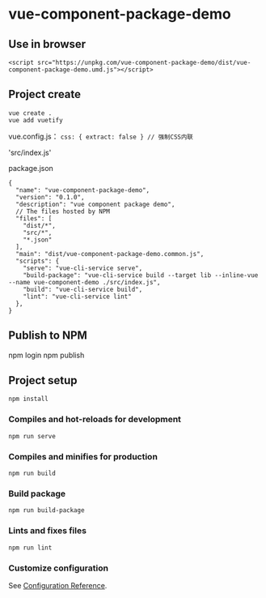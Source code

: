 # vue-component-package-demo

## Use in browser
```
<script src="https://unpkg.com/vue-component-package-demo/dist/vue-component-package-demo.umd.js"></script>
```

## Project create
```
vue create .
vue add vuetify
```

vue.config.js： `css: { extract: false } // 强制CSS内联`

'src/index.js'

package.json
```
{
  "name": "vue-component-package-demo",
  "version": "0.1.0",
  "description": "vue component package demo",
  // The files hosted by NPM
  "files": [
    "dist/*",
    "src/*",
    "*.json"
  ],
  "main": "dist/vue-component-package-demo.common.js",
  "scripts": {
    "serve": "vue-cli-service serve",
    "build-package": "vue-cli-service build --target lib --inline-vue --name vue-component-demo ./src/index.js",
    "build": "vue-cli-service build",
    "lint": "vue-cli-service lint"
  },
}
```

## Publish to NPM

npm login
npm publish

## Project setup
```
npm install
```

### Compiles and hot-reloads for development
```
npm run serve
```

### Compiles and minifies for production
```
npm run build
```

### Build package
```
npm run build-package
```

### Lints and fixes files
```
npm run lint
```

### Customize configuration
See [Configuration Reference](https://cli.vuejs.org/config/).
